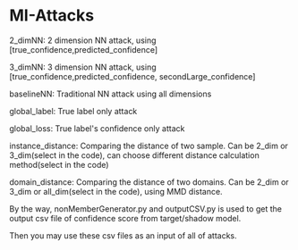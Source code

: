 # MI-Attacks

2_dimNN: 2 dimension NN attack, using [true_confidence,predicted_confidence]

3_dimNN: 3 dimension NN attack, using [true_confidence,predicted_confidence, secondLarge_confidence]

baselineNN: Traditional NN attack using all dimensions

global_label: True label only attack

global_loss: True label's confidence only attack

instance_distance: Comparing the distance of two sample. Can be 2_dim or 3_dim(select in the code), can choose different distance calculation method(select in the code)

domain_distance: Comparing the distance of two domains. Can be 2_dim or 3_dim or all_dim(select in the code), using MMD distance.

By the way, nonMemberGenerator.py and outputCSV.py is used to get the output csv file of confidence score from target/shadow model. 

Then you may use these csv files as an input of all of attacks.
